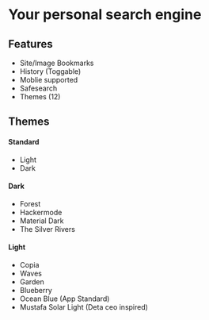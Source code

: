 # Your personal search engine

## Features
- Site/Image Bookmarks
- History (Toggable)
- Moblie supported
- Safesearch
- Themes (12)

## Themes

#### Standard
- Light 
- Dark

#### Dark

- Forest
- Hackermode
- Material Dark
- The Silver Rivers

#### Light

- Copia
- Waves
- Garden
- Blueberry
- Ocean Blue (App Standard)
- Mustafa Solar Light (Deta ceo inspired)